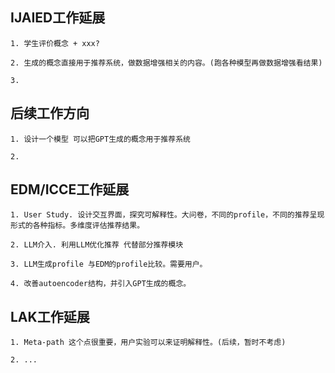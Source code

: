 ## IJAIED工作延展

    1. 学生评价概念 + xxx?

    2. 生成的概念直接用于推荐系统，做数据增强相关的内容。(跑各种模型再做数据增强看结果)

    3. 

## 后续工作方向

    1. 设计一个模型 可以把GPT生成的概念用于推荐系统

    2. 

## EDM/ICCE工作延展

    1. User Study. 设计交互界面，探究可解释性。大问卷，不同的profile，不同的推荐呈现形式的各种指标。多维度评估推荐结果。
    
    2. LLM介入. 利用LLM优化推荐 代替部分推荐模块

    3. LLM生成profile 与EDM的profile比较。需要用户。

    4. 改善autoencoder结构，并引入GPT生成的概念。


## LAK工作延展

    1. Meta-path 这个点很重要，用户实验可以来证明解释性。(后续，暂时不考虑)
    
    2. ...
